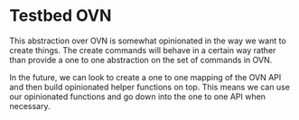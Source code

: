# Testbed OVN

This abstraction over OVN is somewhat opinionated in the way we want to create things.
The create commands will behave in a certain way rather than provide a one to one abstraction on the set of commands in OVN.

In the future, we can look to create a one to one mapping of the OVN API and then build opinionated helper functions on top.
This means we can use our opinionated functions and go down into the one to one API when necessary.
